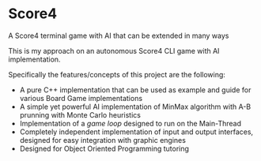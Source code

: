 Score4
======

A Score4 terminal game with AI that can be extended in many ways



This is my approach on an autonomous Score4 CLI game with AI implementation.

Specifically the features/concepts of this project are the following:
*	A pure C++ implementation that can be used as example and guide for various Board Game implementations
*	A simple yet powerful AI implementation of MinMax algorithm with A-B prunning with Monte Carlo heuristics
*	Implementation of a _game loop_ designed to run on the Main-Thread
*	Completely independent implementation of input and output interfaces, designed for easy integration with graphic engines
*	Designed for Object Oriented Programming tutoring
